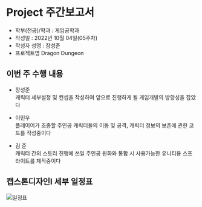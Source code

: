
# Project 주간보고서

- 학부(전공)/학과 : 게임공학과  
- 작성일 : 2022년 10월 04일(05주차)  
- 작성자 성명 : 장성준  
- 프로젝트명 Dragon Dungeon  

## 이번 주 수행 내용
- 장성준  
캐릭터 세부설정 및 컨셉을 작성하여 앞으로 진행하게 될 게임개발의 방향성을 잡았다  

- 이민우  
플레이어가 조종할 주인공 캐릭터들의 이동 및 공격, 캐릭터 정보의 보존에 관한 코드를 작성중이다  

- 김 준  
캐릭터 간의 스토리 진행에 쓰일 주인공 원화와 통합 시 사용가능한 유니티용 스프라이트를 제작중이다  

## 캡스톤디자인I 세부 일정표
![일정표](https://user-images.githubusercontent.com/114071471/193833498-5a59be4b-13f1-417e-b366-278ab6aeda8c.PNG)
